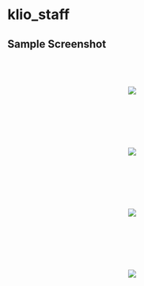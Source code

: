 # klio_staff


## Sample Screenshot

<h1 align="center">
  <br>
  <a><img src="https://raw.githubusercontent.com/lioTauhid/klio-staff/main/klio-snaps/Screenshot from 2023-02-14 15-35-54.png"></a>
  <br>
  <br>
</h1>

<h1 align="center">
  <br>
  <a><img src="https://raw.githubusercontent.com/lioTauhid/my-shop/main/Screenshot.jpg"></a>
  <br>
  <br>
</h1>

<h1 align="center">
  <br>
  <a><img src="https://raw.githubusercontent.com/lioTauhid/my-shop/main/Screenshot.jpg"></a>
  <br>
  <br>
</h1>

<h1 align="center">
  <br>
  <a><img src="https://raw.githubusercontent.com/lioTauhid/my-shop/main/Screenshot.jpg"></a>
  <br>
  <br>
</h1>
